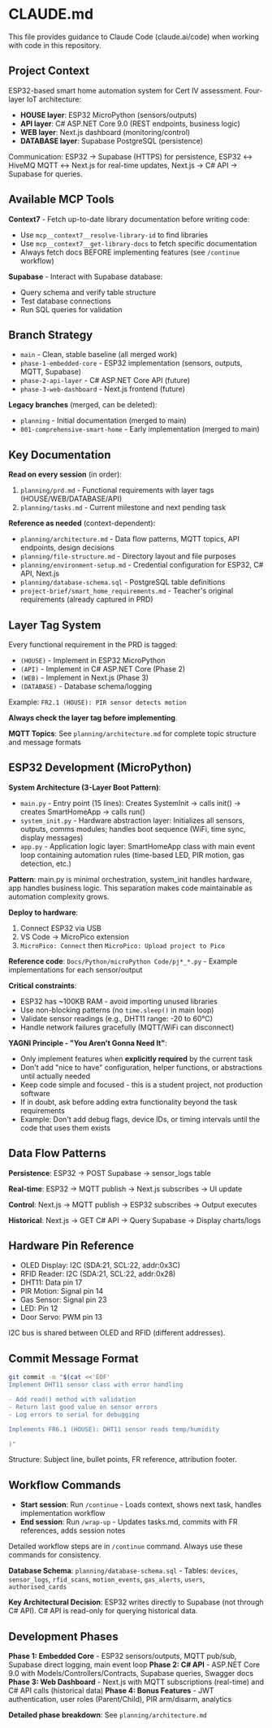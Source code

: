 # CLAUDE.md

This file provides guidance to Claude Code (claude.ai/code) when working with code in this repository.

## Project Context

ESP32-based smart home automation system for Cert IV assessment. Four-layer IoT architecture:

- **HOUSE layer**: ESP32 MicroPython (sensors/outputs)
- **API layer**: C# ASP.NET Core 9.0 (REST endpoints, business logic)
- **WEB layer**: Next.js dashboard (monitoring/control)
- **DATABASE layer**: Supabase PostgreSQL (persistence)

Communication: ESP32 → Supabase (HTTPS) for persistence, ESP32 ↔ HiveMQ MQTT ↔ Next.js for real-time updates, Next.js → C# API → Supabase for queries.

## Available MCP Tools

**Context7** - Fetch up-to-date library documentation before writing code:
- Use `mcp__context7__resolve-library-id` to find libraries
- Use `mcp__context7__get-library-docs` to fetch specific documentation
- Always fetch docs BEFORE implementing features (see `/continue` workflow)

**Supabase** - Interact with Supabase database:
- Query schema and verify table structure
- Test database connections
- Run SQL queries for validation

## Branch Strategy

- `main` - Clean, stable baseline (all merged work)
- `phase-1-embedded-core` - ESP32 implementation (sensors, outputs, MQTT, Supabase)
- `phase-2-api-layer` - C# ASP.NET Core API (future)
- `phase-3-web-dashboard` - Next.js frontend (future)

**Legacy branches** (merged, can be deleted):
- `planning` - Initial documentation (merged to main)
- `001-comprehensive-smart-home` - Early implementation (merged to main)

## Key Documentation

**Read on every session** (in order):

1. `planning/prd.md` - Functional requirements with layer tags (HOUSE/WEB/DATABASE/API)
2. `planning/tasks.md` - Current milestone and next pending task

**Reference as needed** (context-dependent):

- `planning/architecture.md` - Data flow patterns, MQTT topics, API endpoints, design decisions
- `planning/file-structure.md` - Directory layout and file purposes
- `planning/environment-setup.md` - Credential configuration for ESP32, C# API, Next.js
- `planning/database-schema.sql` - PostgreSQL table definitions
- `project-brief/smart_home_requirements.md` - Teacher's original requirements (already captured in PRD)

## Layer Tag System

Every functional requirement in the PRD is tagged:

- `(HOUSE)` - Implement in ESP32 MicroPython
- `(API)` - Implement in C# ASP.NET Core (Phase 2)
- `(WEB)` - Implement in Next.js (Phase 3)
- `(DATABASE)` - Database schema/logging

Example: `FR2.1 (HOUSE): PIR sensor detects motion`

**Always check the layer tag before implementing**.

**MQTT Topics**: See `planning/architecture.md` for complete topic structure and message formats

## ESP32 Development (MicroPython)

**System Architecture (3-Layer Boot Pattern)**:

- `main.py` - Entry point (15 lines): Creates SystemInit → calls init() → creates SmartHomeApp → calls run()
- `system_init.py` - Hardware abstraction layer: Initializes all sensors, outputs, comms modules; handles boot sequence (WiFi, time sync, display messages)
- `app.py` - Application logic layer: SmartHomeApp class with main event loop containing automation rules (time-based LED, PIR motion, gas detection, etc.)

**Pattern**: main.py is minimal orchestration, system_init handles hardware, app handles business logic. This separation makes code maintainable as automation complexity grows.

**Deploy to hardware**:

1. Connect ESP32 via USB
2. VS Code → MicroPico extension
3. `MicroPico: Connect` then `MicroPico: Upload project to Pico`

**Reference code**: `Docs/Python/microPython Code/pj*_*.py` - Example implementations for each sensor/output

**Critical constraints**:

- ESP32 has ~100KB RAM - avoid importing unused libraries
- Use non-blocking patterns (no `time.sleep()` in main loop)
- Validate sensor readings (e.g., DHT11 range: -20 to 60°C)
- Handle network failures gracefully (MQTT/WiFi can disconnect)

**YAGNI Principle - "You Aren't Gonna Need It"**:

- Only implement features when **explicitly required** by the current task
- Don't add "nice to have" configuration, helper functions, or abstractions until actually needed
- Keep code simple and focused - this is a student project, not production software
- If in doubt, ask before adding extra functionality beyond the task requirements
- Example: Don't add debug flags, device IDs, or timing intervals until the code that uses them exists

## Data Flow Patterns

**Persistence**: ESP32 → POST Supabase → sensor_logs table

**Real-time**: ESP32 → MQTT publish → Next.js subscribes → UI update

**Control**: Next.js → MQTT publish → ESP32 subscribes → Output executes

**Historical**: Next.js → GET C# API → Query Supabase → Display charts/logs

## Hardware Pin Reference

- OLED Display: I2C (SDA:21, SCL:22, addr:0x3C)
- RFID Reader: I2C (SDA:21, SCL:22, addr:0x28)
- DHT11: Data pin 17
- PIR Motion: Signal pin 14
- Gas Sensor: Signal pin 23
- LED: Pin 12
- Door Servo: PWM pin 13

I2C bus is shared between OLED and RFID (different addresses).

## Commit Message Format

```bash
git commit -m "$(cat <<'EOF'
Implement DHT11 sensor class with error handling

- Add read() method with validation
- Return last good value on sensor errors
- Log errors to serial for debugging

Implements FR6.1 (HOUSE): DHT11 sensor reads temp/humidity

)"
```

Structure: Subject line, bullet points, FR reference, attribution footer.

## Workflow Commands

- **Start session**: Run `/continue` - Loads context, shows next task, handles implementation workflow
- **End session**: Run `/wrap-up` - Updates tasks.md, commits with FR references, adds session notes

Detailed workflow steps are in `/continue` command. Always use these commands for consistency.

**Database Schema**: `planning/database-schema.sql` - Tables: `devices`, `sensor_logs`, `rfid_scans`, `motion_events`, `gas_alerts`, `users`, `authorised_cards`

**Key Architectural Decision**: ESP32 writes directly to Supabase (not through C# API). C# API is read-only for querying historical data.

## Development Phases

**Phase 1: Embedded Core** - ESP32 sensors/outputs, MQTT pub/sub, Supabase direct logging, main event loop
**Phase 2: C# API** - ASP.NET Core 9.0 with Models/Controllers/Contracts, Supabase queries, Swagger docs
**Phase 3: Web Dashboard** - Next.js with MQTT subscriptions (real-time) and C# API calls (historical data)
**Phase 4: Bonus Features** - JWT authentication, user roles (Parent/Child), PIR arm/disarm, analytics

**Detailed phase breakdown**: See `planning/architecture.md`
